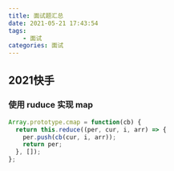 ```yaml
---
title: 面试题汇总
date: 2021-05-21 17:43:54
tags:
	- 面试
categories: 面试
---
```






## 2021快手

### 使用 ruduce 实现 map

```js
Array.prototype.cmap = function(cb) {
  return this.reduce((per, cur, i, arr) => {
    per.push(cb(cur, i, arr));
    return per;
  }, []);
};

```

